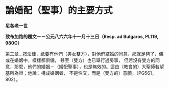 # 論婚配（聖事）的主要方式


**尼各老一世**

**致布加路的覆文－－公元八六六年十一月十三日（Resp. ad Bulgaros, PL119, 980C）**





第三章…按法律，祇要有他們（男女雙方），對他們結婚的同意，那就足夠了，偶或在婚姻中，樣樣都俱備， 
甚至（雙方）也已舉行過房事， 
但若沒有雙方的同意，那麼，他們的婚姻－（婚配聖事），也是無效的。這由（教會的）大聖師若望基所為證；他說：構成婚姻者， 
不是性交，而是（雙方的）意願。（PG561，802）。

